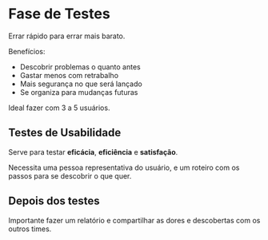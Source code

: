 # Fase de Testes


Errar rápido para errar mais barato.

Benefícios:

- Descobrir problemas o quanto antes
- Gastar menos com retrabalho
- Mais segurança no que será lançado
- Se organiza para mudanças futuras

Ideal fazer com 3 a 5 usuários.


## Testes de Usabilidade

Serve para testar **eficácia**, **eficiência** e **satisfação**.

Necessita uma pessoa representativa do usuário, e um roteiro com os passos para se descobrir o que quer.


## Depois dos testes

Importante fazer um relatório e compartilhar as dores e descobertas com os outros times.